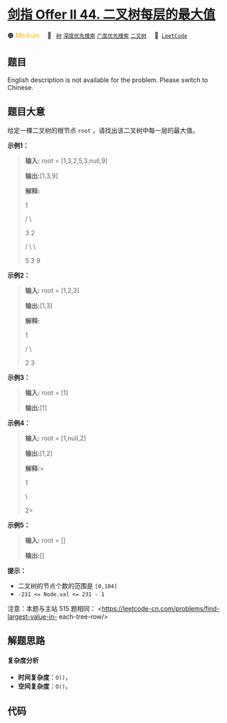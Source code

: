 # [剑指 Offer II 44. 二叉树每层的最大值](https://leetcode.cn/problems/hPov7L)

🟠 <font color=#ffb800>Medium</font>&emsp; 🔖&ensp; [`树`](/leetcode-js/outline/tag/tree.md) [`深度优先搜索`](/leetcode-js/outline/tag/depth-first-search.md) [`广度优先搜索`](/leetcode-js/outline/tag/breadth-first-search.md) [`二叉树`](/leetcode-js/outline/tag/binary-tree.md)&emsp; 🔗&ensp;[`LeetCode`](https://leetcode.cn/problems/hPov7L)

## 题目

English description is not available for the problem. Please switch to
Chinese.


## 题目大意

给定一棵二叉树的根节点 `root` ，请找出该二叉树中每一层的最大值。



**示例1：**

> 
> 
> 
> 
> 
> **输入:** root = [1,3,2,5,3,null,9]
> 
> **输出:**[1,3,9]
> 
> **解释:**
> 
> > 
> > 
>   1
> 
> > 
> > 
>  / \
> 
> > 
> > 
> 3   2
> 
> > 
>    / \   \  
> 
> > 
>   5   3   9 
> 
> 

**示例2：**

> 
> 
> 
> 
> 
> **输入:** root = [1,2,3]
> 
> **输出:**[1,3]
> 
> **解释:**
> 
> > 
> > 
>   1
> 
> > 
> > 
>  / \
> 
> > 
> > 
> 2   3
> 
> 

**示例3：**

> 
> 
> 
> 
> 
> **输入:** root = [1]
> 
> **输出:**[1]
> 
> 

**示例4：**

> 
> 
> 
> 
> 
> **输入:** root = [1,null,2]
> 
> **输出:**[1,2]
> 
> **解释:**> 
>   
> 
> > 
> > 
>    1 
> 
> > 
> > 
> > 
> \
> 
> > 
> > 
> > 
>  2> 
>  
> 
> 

**示例5：**

> 
> 
> 
> 
> 
> **输入:** root = []
> 
> **输出:**[]
> 
> 



**提示：**

  * 二叉树的节点个数的范围是 `[0,104]`
  * `-231 <= Node.val <= 231 - 1`



注意：本题与主站 515 题相同： <https://leetcode-cn.com/problems/find-largest-value-in-
each-tree-row/>


## 解题思路

#### 复杂度分析

- **时间复杂度**：`O()`，
- **空间复杂度**：`O()`，

## 代码

```javascript

```